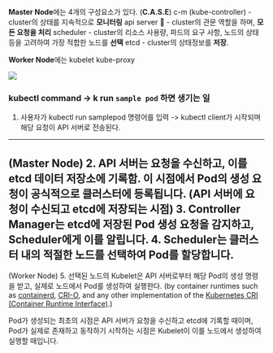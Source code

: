 **Master Node**에는 4개의 구성요소가 있다. (**C.A.S.E**)
c-m (kube-controller) - cluster의 상태를 지속적으로 **모니터링**
api server 👑 - cluster의 관문 역할을 하며, **모든 요청을 처리**
scheduler - cluster의 리소스 사용량, 파드의 요구 사항, 노드의 상태 등을 고려하여 가장 적합한 노드를 **선택**
etcd - cluster의 상태정보를 **저장**.

**Worker Node**에는
kubelet
kube-proxy

![](https://kubernetes.io/images/docs/kubernetes-cluster-architecture.svg)

### kubectl command -> k run `sample pod` 하면 생기는 일

1. 사용자가 kubectl run samplepod 명령어를 입력 -> kubectl client가 시작되며 해당 요청이 API 서버로 전송된다.
---
(Master Node)
2. API 서버는 요청을 수신하고, 이를 etcd 데이터 저장소에 기록함. 이 시점에서 Pod의 생성 요청이 공식적으로 클러스터에 등록됩니다. (**API 서버에 요청이 수신되고 etcd에 저장되는 시점**)
3. Controller Manager는 etcd에 저장된 Pod 생성 요청을 감지하고, Scheduler에게 이를 알립니다.
4. Scheduler는 클러스터 내의 적절한 노드를 선택하여 Pod를 할당합니다.
---
(Worker Node)
5. 선택된 노드의 Kubelet은 API 서버로부터 해당 Pod의 생성 명령을 받고, 실제로 노드에서 Pod를 생성하여 실행한다. (by container runtimes such as [containerd](https://containerd.io/docs/), [CRI-O](https://cri-o.io/#what-is-cri-o), and any other implementation of the [Kubernetes CRI (Container Runtime Interface)](https://github.com/kubernetes/community/blob/master/contributors/devel/sig-node/container-runtime-interface.md).)

Pod가 생성되는 최초의 시점은 API 서버가 요청을 수신하고 etcd에 기록할 때이며, 
Pod가 실제로 존재하고 동작하기 시작하는 시점은 Kubelet이 이를 노드에서 생성하여 실행할 때입니다.

